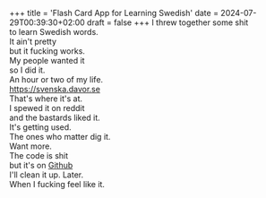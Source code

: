 +++
title = 'Flash Card App for Learning Swedish'
date = 2024-07-29T00:39:30+02:00
draft = false
+++
I threw together some shit\
to learn Swedish words.\
It ain't pretty\
but it fucking works.\
My people wanted it\
so I did it.\
An hour or two of my life.\
https://svenska.davor.se \
That's where it's at.\
I spewed it on reddit\
and the bastards liked it.\
It's getting used.\
The ones who matter dig it.\
Want more.\
The code is shit\
but it's on [Github](https://github.com/davorb/commonswedishwords)\
I'll clean it up. Later.\
When I fucking feel like it.